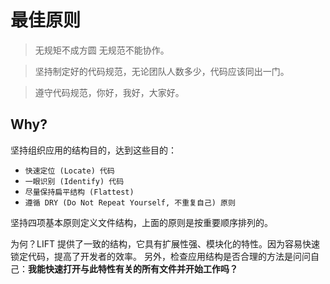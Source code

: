 # 最佳原则

> 无规矩不成方圆 无规范不能协作。

> 坚持制定好的代码规范，无论团队人数多少，代码应该同出一门。

> 遵守代码规范，你好，我好，大家好。

## Why?
坚持组织应用的结构目的，达到这些目的：
- `快速定位 (Locate) 代码`
- `一眼识别 (Identify) 代码`
- `尽量保持扁平结构 (Flattest)` 
- `遵循 DRY (Do Not Repeat Yourself, 不重复自己) 原则`


坚持四项基本原则定义文件结构，上面的原则是按重要顺序排列的。

为何？LIFT 提供了一致的结构，它具有扩展性强、模块化的特性。因为容易快速锁定代码，提高了开发者的效率。 另外，检查应用结构是否合理的方法是问问自己：**我能快速打开与此特性有关的所有文件并开始工作吗？**